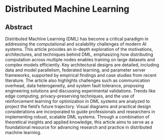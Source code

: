 # Distributed Machine Learning

## Abstract
Distributed Machine Learning (DML) has become a critical paradigm in addressing the computational and scalability challenges of modern AI systems. This article provides an in-depth exploration of the motivations, architectures, and techniques behind DML, emphasizing how distributing computation across multiple nodes enables training on large datasets and complex models efficiently. Key architectural designs are detailed, including data and model parallelism, federated learning, and parameter server frameworks, supported by empirical findings and case studies from recent literature. The article also highlights challenges such as communication overhead, data heterogeneity, and system fault tolerance, proposing engineering solutions and discussing experimental validations. Trends like edge computing, privacy-preserving techniques, and the use of reinforcement learning for optimization in DML systems are analyzed to project the field’s future trajectory. Visual diagrams and practical design considerations are incorporated to guide professionals and researchers in implementing robust, scalable DML systems. Through a combination of theoretical insights and applied knowledge, this article aims to serve as a foundational resource for advancing research and practice in distributed machine learning.